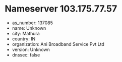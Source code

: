 # Nameserver 103.175.77.57

* as_number: 137085
* name: Unknown
* city: Mathura
* country: IN
* organization: Ani Broadband Service Pvt Ltd
* version: Unknown
* dnssec: false
